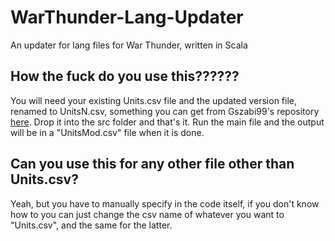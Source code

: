 # WarThunder-Lang-Updater
An updater for lang files for War Thunder, written in Scala

## How the fuck do you use this??????
You will need your existing Units.csv file and the updated version file, renamed to UnitsN.csv, something you can get from Gszabi99's repository [here](https://github.com/gszabi99/War-Thunder-Datamine).
Drop it into the src folder and that's it.
Run the main file and the output will be in a "UnitsMod.csv" file when it is done. 

## Can you use this for any other file other than Units.csv?
Yeah, but you have to manually specify in the code itself, if you don't know how to you can just change the csv name of whatever you want to "Units.csv", and the same for the latter.
